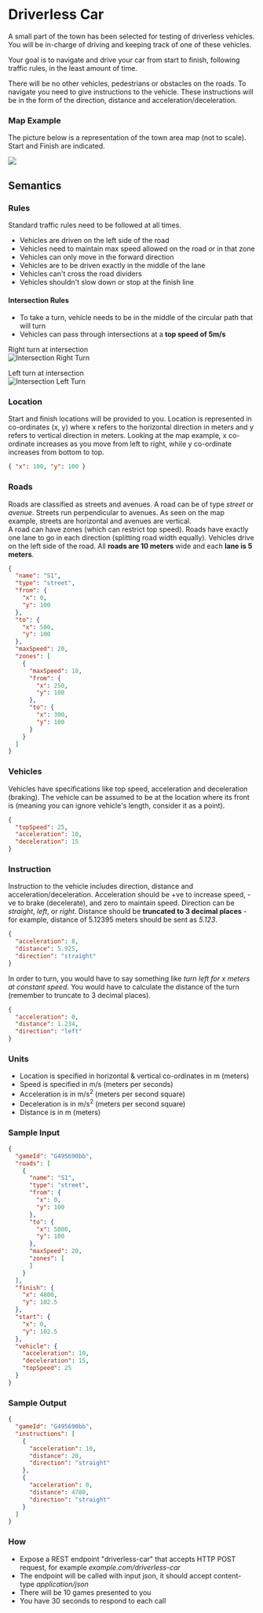 # Driverless Car

A small part of the town has been selected for testing of driverless vehicles. You will be in-charge of driving and keeping track of one of these vehicles.  

Your goal is to navigate and drive your car from start to finish, following traffic rules, in the least amount of time.  

There will be no other vehicles, pedestrians or obstacles on the roads. To navigate you need to give instructions to the vehicle. These instructions will be in the form of the direction, distance and acceleration/deceleration.

### Map Example

The picture below is a representation of the town area map (not to scale). Start and Finish are indicated.

![](./driverless_car_files/example-map.png)


## Semantics

### Rules
Standard traffic rules need to be followed at all times.
* Vehicles are driven on the left side of the road
* Vehicles need to maintain max speed allowed on the road or in that zone
* Vehicles can only move in the forward direction
* Vehicles are to be driven exactly in the middle of the lane
* Vehicles can't cross the road dividers
* Vehicles shouldn't slow down or stop at the finish line

#### Intersection Rules
* To take a turn, vehicle needs to be in the middle of the circular path that will turn
* Vehicles can pass through intersections at a **top speed of 5m/s**

Right turn at intersection  
![Intersection Right Turn](./driverless_car_files/intersection-right-turn.png)


Left turn at intersection  
![Intersection Left Turn](./driverless_car_files/intersection-left-turn.png)


### Location
Start and finish locations will be provided to you. Location is represented in co-ordinates (x, y) where x refers to the horizontal direction in meters and y refers to vertical direction in meters. Looking at the map example, x co-ordinate increases as you move from left to right, while y co-ordinate increases from bottom to top.
```json
{ "x": 100, "y": 100 }
```

### Roads
Roads are classified as streets and avenues. A road can be of type *street* or *avenue*. Streets run perpendicular to avenues. As seen on the map example, streets are horizontal and avenues are vertical.  
A road can have zones (which can restrict top speed). Roads have exactly one lane to go in each direction (splitting road width equally). Vehicles drive on the left side of the road. All **roads are 10 meters** wide and each **lane is 5 meters**. 
```json
{
  "name": "S1",
  "type": "street",
  "from": {
    "x": 0,
    "y": 100
  },
  "to": {
    "x": 500,
    "y": 100
  },
  "maxSpeed": 20,
  "zones": [
    {
      "maxSpeed": 10,
      "from": {
        "x": 250,
        "y": 100
      },
      "to": {
        "x": 300,
        "y": 100
      }
    }
  ]
}
```

### Vehicles
Vehicles have specifications like top speed, acceleration and deceleration (braking).
The vehicle can be assumed to be at the location where its front is (meaning you can ignore vehicle's length, consider it as a point).
```json
{
  "topSpeed": 25,
  "acceleration": 10,
  "deceleration": 15
}
```

### Instruction
Instruction to the vehicle includes direction, distance and acceleration/deceleration.
Acceleration should be +ve to increase speed, -ve to brake (decelerate), and zero to maintain speed.
Direction can be *straight*, *left*, or *right*. Distance should be **truncated to 3 decimal places** - for example, distance of 5.12395 meters should be sent as *5.123*.

```json
{
  "acceleration": 8,
  "distance": 5.925,
  "direction": "straight"
}
```

In order to turn, you would have to say something like *turn left for x meters at constant speed*. You would have to calculate the distance of the turn (remember to truncate to 3 decimal places).
```json
{
  "acceleration": 0,
  "distance": 1.234,
  "direction": "left"
}
```

### Units
* Location is specified in horizontal & vertical co-ordinates in m (meters)
* Speed is specified in m/s (meters per seconds)
* Acceleration is in m/s<sup>2</sup> (meters per second square)
* Deceleration is in m/s<sup>2</sup> (meters per second square)
* Distance is in m (meters)


### Sample Input

```json
{
  "gameId": "G495690bb",
  "roads": [
    {
      "name": "S1",
      "type": "street",
      "from": {
        "x": 0,
        "y": 100
      },
      "to": {
        "x": 5000,
        "y": 100
      },
      "maxSpeed": 20,
      "zones": [
      ]
    }
  ],
  "finish": {
    "x": 4800,
    "y": 102.5
  },
  "start": {
    "x": 0,
    "y": 102.5
  },
  "vehicle": {
    "acceleration": 10,
    "deceleration": 15,
    "topSpeed": 25
  }
}
```

### Sample Output

```json
{
  "gameId": "G495690bb",
  "instructions": [
    {
      "acceleration": 10,
      "distance": 20,
      "direction": "straight"
    },
    {
      "acceleration": 0,
      "distance": 4780,
      "direction": "straight"
    }
  ]
}
```

### How

* Expose a REST endpoint "driverless-car" that accepts HTTP POST request, for example *example.com/driverless-car*
* The endpoint will be called with input json, it should accept content-type *application/json*
* There will be 10 games presented to you
* You have 30 seconds to respond to each call
